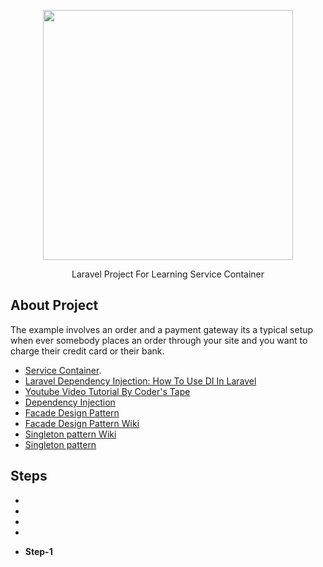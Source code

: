 <p align="center"><a href="https://laravel.com" target="_blank"><img src="https://raw.githubusercontent.com/laravel/art/master/logo-lockup/5%20SVG/2%20CMYK/1%20Full%20Color/laravel-logolockup-cmyk-red.svg" width="400"></a></p>

<p align="center">
    Laravel Project For Learning Service Container
</p>

## About Project

The example involves an order and a payment gateway its a typical setup when ever somebody places an order through your site and you want to charge their credit card or their bank.

- [Service Container](https://laravel.com/docs/8.x/container).
- [Laravel Dependency Injection: How To Use DI In Laravel](https://appdividend.com/2017/10/14/laravel-dependency-injection-tutorial-example/)
- [Youtube Video Tutorial By Coder's Tape](https://www.youtube.com/watch?v=_z9nzEUgro4)
- [Dependency Injection](https://en.wikipedia.org/wiki/Dependency_injection)
- [Facade Design Pattern](https://www.tutorialspoint.com/design_pattern/facade_pattern.htm)
- [Facade Design Pattern Wiki](https://en.wikipedia.org/wiki/Facade_pattern)
- [Singleton pattern Wiki](https://en.wikipedia.org/wiki/Singleton_pattern)
- [Singleton pattern](https://www.tutorialspoint.com/design_pattern/singleton_pattern.htm)
## Steps
- 
- 
-
-



- **Step-1**
